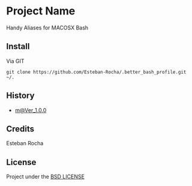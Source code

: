# Project Name

Handy Aliases for MACOSX Bash

## Install

Via GIT

```
git clone https://github.com/Esteban-Rocha/.better_bash_profile.git ~/.
```

## History

+ m@Ver_1.0.0

## Credits

Esteban Rocha

## License

Project under the [BSD LICENSE](LICENSE)
